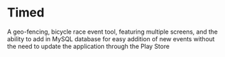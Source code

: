 # Timed
A geo-fencing, bicycle race event tool, featuring multiple screens, and the ability to add in MySQL database for easy addition of new events without the need to update the application through the Play Store
